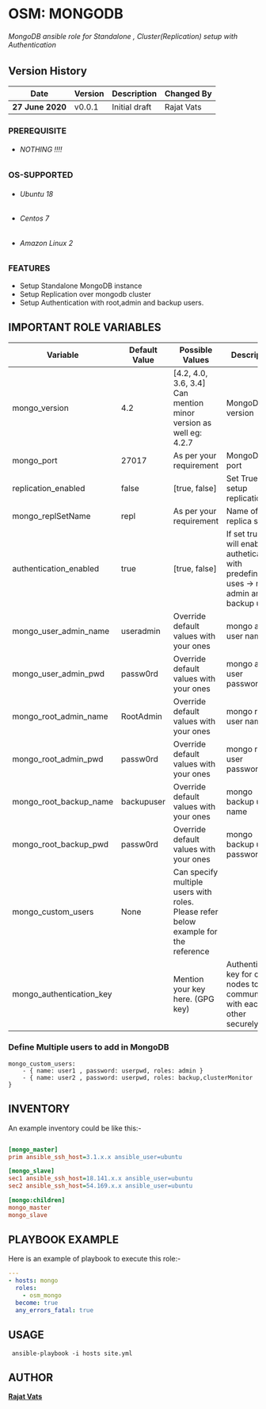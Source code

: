 # OSM: MONGODB
###### MongoDB ansible role for Standalone , Cluster(Replication) setup with Authentication

Version History
------------------
|**Date**| **Version**| **Description**| **Changed By** |
|----------|---------|---------------|-----------------|
|**27 June 2020** | v0.0.1 | Initial draft | Rajat Vats |

### PREREQUISITE
* ###### NOTHING !!!!

### OS-SUPPORTED
* ###### Ubuntu 18
* ###### Centos 7
* ###### Amazon Linux 2

### FEATURES
* Setup Standalone MongoDB instance
* Setup Replication over mongodb cluster
* Setup Authentication with root,admin and backup users.

## IMPORTANT ROLE VARIABLES

|**Variable**|**Default Value**|**Possible Values**|**Description**|
|------------|-----------------|-------------------|---------------|
| mongo_version | 4.2 | [4.2, 4.0, 3.6, 3.4] Can mention minor version as well eg: 4.2.7 |MongoDB version | 
| mongo_port | 27017 | As per your requirement | MongoDB port |
| replication_enabled | false | [true, false]  |Set True to setup replication
| mongo_replSetName | repl | As per your requirement | Name of the replica set|
| authentication_enabled | true | [true, false] | If set true, role will enable authetication with predefined uses -> root , admin and backup user|
| mongo_user_admin_name | useradmin | Override default values with your ones | mongo admin user name|
| mongo_user_admin_pwd | passw0rd |  Override default values with your ones|mongo admin user password
| mongo_root_admin_name | RootAdmin |  Override default values with your ones|mongo root user name|
| mongo_root_admin_pwd | passw0rd |  Override default values with your ones|mongo root user password
| mongo_root_backup_name | backupuser | Override default values with your ones |mongo backup user name|
| mongo_root_backup_pwd | passw0rd | Override default values with your ones |mongo backup user password |
| mongo_custom_users | None | Can specify multiple users with roles. Please refer below example for the reference |
|mongo_authentication_key | | Mention your key here. (GPG key) | Authentication key for cluster nodes to communicate with each other securely. |

### Define Multiple users to add in MongoDB
    mongo_custom_users:
        - { name: user1 , password: userpwd, roles: admin }
        - { name: user2 , password: userpwd, roles: backup,clusterMonitor }


## INVENTORY

An example inventory could be like this:-

```ini

[mongo_master]
prim ansible_ssh_host=3.1.x.x ansible_user=ubuntu

[mongo_slave]
sec1 ansible_ssh_host=18.141.x.x ansible_user=ubuntu
sec2 ansible_ssh_host=54.169.x.x ansible_user=ubuntu

[mongo:children]
mongo_master
mongo_slave

```

## PLAYBOOK EXAMPLE

Here is an example of playbook to execute this role:-

```yaml
---
- hosts: mongo
  roles:
    - osm_mongo
  become: true
  any_errors_fatal: true

```

## USAGE
```shell
 ansible-playbook -i hosts site.yml
 ```
## AUTHOR

**[Rajat Vats](rajat.vats@opstree.com)**
